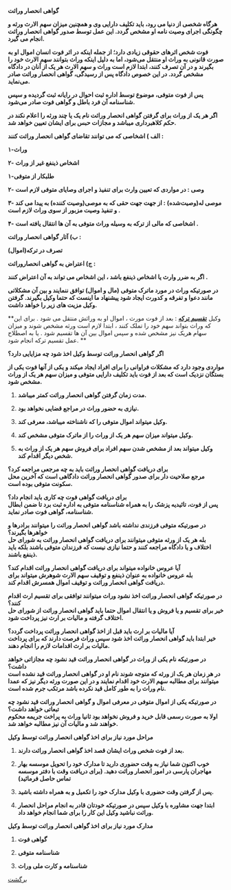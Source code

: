 **گواهی انحصار وراثت**

**هرگاه شخصی از دنیا می رود، باید تکلیف دارایی وی و همچنین میزان سهم الارث ورثه
و چگونگی اجرای وصیت نامه او مشخص گردد. این عمل توسط صدور گواهی انحصار وراثت
انجام می گیرد.**

**فوت شخص اثرهای حقوقی زیادی دارد؛ از جمله اینکه در اثر فوت انسان اموال او به
صورت قانونی به وراث او منتقل می‌شود، اما به دلیل اینکه وراث بتوانند سهم الارث خود
را بگیرند و در آن تصرف کنند، ابتدا لازم است وراث و سهم الارث هر یک از آنان در
دادگاه مشخص گردد. در این خصوص دادگاه پس از رسیدگی، گواهی انحصار وراثت صادر
می‌نماید.**

**پس از فوت متوفی، موضوع توسط اداره ثبت احوال در رایانه ثبت گردیده و سپس
شناسنامه آن فرد باطل و گواهی فوت صادر می‌شود.**

**اگر هر یک از وراث برای گرفتن گواهی انحصار وراثت نام یک یا چند ورثه را اعلام
نکند در حکم کلاهبرداری میباشد و مجازات حبس برای ایشان تعیین خواهد شد.**

**الف ) اشخاصی که می توانند تقاضای گواهی انحصار وراثت کنند :**

**۱-وراث**

**۲- اشخاص ذینفع غیر از وراث**

**۱-طلبکار از متوفی**

**۲- وصی : در مواردی که تعیین وارث برای تنفیذ و اجرای وصایای متوفی لازم است**

**۳- موصی له(وصیت‌شده) : از جهت جهت حقی که به موصی(وصیت کننده) به پیدا می کند و
تنفیذ وصیت مزبور از سوی وراث لازم است .**

**۴- اشخاصی که مالی از ترکه به وسیله وراث متوفی به آن ها انتقال یافته است .**

**ب) آثار گواهی انحصار وراثت :**

**تصرف در ترکه(اموال)**

**ج) اعتراض به گواهی انحصاروراثت :**

**اگر به ضرر وارث یا اشخاص ذینفع باشد ، این اشخاص می تواند به آن اعتراض کنند .**

**در صورتیکه وراث در مورد ماترک متوفی (مال و اموال) توافق ننمایند و بین آن
مشکلاتی مانند دعوا و تفرقه و کدورت ایجاد شود پیشنهاد ما اینست که
حتما وکیل بگیرند. گرفتن وکیل مزیت های زیر را خواهد داشت.**

**وکیل **[تقسیم
ترکه](../New%20Folder%20(2)/امور%20مربوط%20به%20تقسیم%20ترکه.docx)** : بعد از
فوت مورث ، اموال او به وراثش منتقل می شود . برای این که وراث بتواند سهم خود را
تملک کنند ، ابتدا لازم است ورثه مشخص شوند و میزان سهام هریک نیز مشخص شده و سپس
اموال بین آن ها تقسیم شود . یا به اصطلاح عمل تقسیم ترکه انجام شود. **

**اگر گواهی انحصار وراثت توسط وکیل اخذ شود چه مزایایی دارد؟**

**مواردی وجود دارد که مشکلات فراوانی را برای افراد ایجاد میکند و یکی از آنها فوت
یکی از بستگان نزدیک است که بعد از فوت باید تکلیف دارایی متوفی و میزان سهم هر یک
از وراث مشخص شود.**

1.  **مدت زمان گرفتن گواهی انحصار وراثت کمتر میباشد.**

2.  **نیازی به حضور وراث در مراجع قضایی نخواهد بود.**

3.  **وکیل میتواند اموال متوفی را که ناشناخته میباشد، معرفی کند.**

4.  **وکیل میتواند میزان سهم هر یک از وراث را از ماترک متوفی مشخص کند.**

5.  **وکیل میتواند بعد از مشخص شدن سهم افراد برای فروش سهم هر یک از وراث به شخص
    دیگر اقدام کند.**

**برای دریافت گواهی انحصار وراثت باید به چه مرجعی مراجعه کرد؟**  
**مرجع صلاحیت دار برای صدور گواهی انحصار وراثت دادگاهی است که آخرین محل سکونت
متوفی بوده است.**

**برای دریافت گواهی فوت چه کاری باید انجام داد؟**  
**پس از فوت، تائیدیه پزشک را به همراه شناسنامه متوفی به اداره ثبت برد تا ضمن
ابطال شناسنامه، گواهی فوت صادر نماید.**

**در صورتیکه متوفی فرزندی نداشته باشد گواهی انحصار وراثت را میتوانند برادرها و
خواهرها بگیرند؟**  
**بله هر یک از ورثه متوفی میتوانند برای دریافت گواهی انحصار وراثت به شورای حل
اختلاف و یا دادگاه مراجعه کنند و حتما نیازی نیست که فرزندان متوفی باشند بلکه
باید ذینفع باشند.**

**آیا عروس خانواده میتواند برای دریافت گواهی انحصار وراثت اقدام کند؟**  
**بله عروس خانواده به عنوان ذینفع و توقیف سهم الارث شوهرش میتواند برای
دریافت گواهی انحصار وراثت و توقیف اموال همسرش اقدام کند.**

**در صورتیکه گواهی انحصار وراثت اخذ نشود وراث میتوانند توافقی برای تقسیم ارث
اقدام کنند؟**  
**خیر برای تقسیم و یا فروش و یا انتقال اموال حتما باید گواهی انحصار وراثت از
شورای حل اختلاف گرفته و مالیات بر ارث نیز پرداخت شود.**

**آیا مالیات بر ارث باید قبل از اخذ گواهی انحصار وراثت پرداخت گردد؟**  
**خیر ابتدا باید گواهی انحصار وراثت اخذ شود سپس وراث فرصت دارند که برای پرداخت
مالیات بر ارث اقدامات لازم را انجام دهند.**

**در صورتیکه نام یکی از وراث در گواهی انحصار وراثت قید نشود چه مجازاتی خواهد
داشت؟**  
**در هر زمان هر یک از ورثه که متوجه شوند نام او در گواهی انحصار وراثت قید نشده
است میتوانند برای مطالبه سهم الارث خود اقدام نمایند و در این صورت ورثه دیگر نیز
که عمدا نام وراث را به طور کامل قید نکرده باشد مرتکب جرم شده است.**

**در صورتیکه یکی از اموال متوفی در معرفی اموال و گواهی انحصار وراثت قید نشود چه
تبعاتی خواهد داشت؟**  
**اولا به صورت رسمی قابل خرید و فروش نخواهد بود ثانیا وراث به پراخت جریمه محکوم
خواهند شد و مالیات آن نیز مطالبه خواهد شد.**

**مراحل مورد نیاز برای اخذ گواهی انحصار وراثت توسط وکیل**

1.  **بعد از فوت شخص وراث ایشان قصد اخذ گواهی انحصار وراثت دارند.**

2.  **خوب اکنون شما نیاز به وقت حضوری دارید تا مدارک خود را تحویل موسسه بهار
    مهاجران پارسی در امور انحصار وراثت دهید. (برای دریافت وقت با دفتر موسسه تماس
    حاصل فرمائید)**

3.  **پس از گرفتن وقت حضوری با وکیل مدارک خود را تکمیل و به همراه داشته باشید.**

4.  **ابتدا جهت مشاوره با وکیل سپس در صورتیکه خودتان قادر به انجام مراحل انحصار
    وراثت نباشید وکیل این کار را برای شما انجام خواهد داد.**

**مدارک مورد نیاز برای اخذ گواهی انحصار وراثت توسط وکیل**

1.  **گواهی فوت**

2.  **شناسنامه متوفی**

3.  **شناسنامه و کارت ملی وراث**

[برگشت](../New%20Folder%20(2)/1وصیت%20و%20ارث%20و%20امور%20حسبی.docx)
